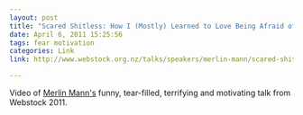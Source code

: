 ```yaml
---
layout: post
title: "Scared Shitless: How I (Mostly) Learned to Love Being Afraid of Pretty Much Everything"
date: April 6, 2011 15:25:56
tags: fear motivation
categories: Link
link: http://www.webstock.org.nz/talks/speakers/merlin-mann/scared-shitless-how-i-mostly-learned-love-being-af/

---
```


Video of <a href="http://merlinmann.com">Merlin Mann's</a> funny, tear-filled, terrifying and motivating talk from Webstock 2011.